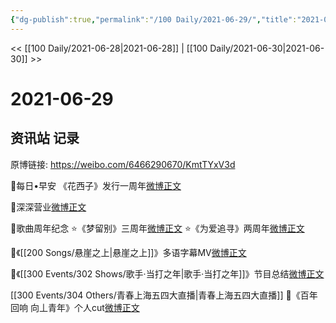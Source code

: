 ```yaml
---
{"dg-publish":true,"permalink":"/100 Daily/2021-06-29/","title":"2021-06-29","created":"2023-04-09T22:10:01.413+08:00","updated":"2023-04-09T22:10:44.387+08:00"}
---
```



<< [[100 Daily/2021-06-28\|2021-06-28]] | [[100 Daily/2021-06-30\|2021-06-30]] >>

# 2021-06-29

## 资讯站 记录

原博链接: https://weibo.com/6466290670/KmtTYxV3d

💫每日•早安
《花西子》发行一周年[微博正文](https://m.weibo.cn/6466290670/4653345090568563)

💫深深营业[微博正文](https://m.weibo.cn/6466290670/4653557473610347)

💫歌曲周年纪念
⭐《梦留别》三周年[微博正文](https://m.weibo.cn/6466290670/4653356721113906)
⭐《为爱追寻》两周年[微博正文](https://m.weibo.cn/6466290670/4653356733696769)

💫《[[200 Songs/悬崖之上\|悬崖之上]]》多语字幕MV[微博正文](https://m.weibo.cn/6466290670/4653432483091403)

💫《[[300 Events/302 Shows/歌手·当打之年\|歌手·当打之年]]》节目总结[微博正文](https://m.weibo.cn/6466290670/4653377856471737)

[[300 Events/304 Others/青春上海五四大直播\|青春上海五四大直播]]
💫《百年回响 向丄青年》个人cut[微博正文](https://m.weibo.cn/6466290670/4653521997141077)
